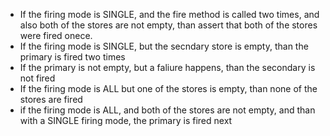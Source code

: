 - If the firing mode is SINGLE, and the fire method is called two times, and also both of the stores are not empty, than assert that both of the stores were fired onece.
- If the firing mode is SINGLE, but the secndary store is empty, than the primary is fired two times
- If the primary is not empty, but a faliure happens, than the secondary is not fired
- If the firing mode is ALL but one of the stores is empty, than none of the stores are fired
- if the firing mode is ALL, and both of the stores are not empty, and than with a SINGLE firing mode, the primary is fired next